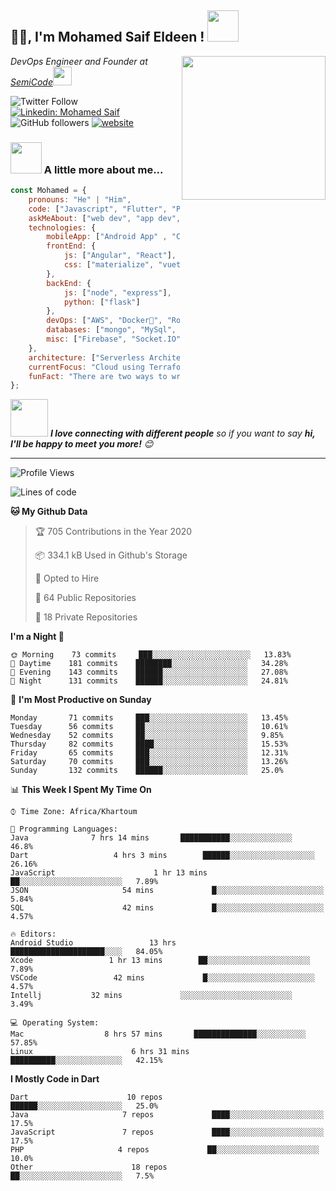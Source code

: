 <h2>🙏🏻, I'm Mohamed Saif Eldeen ! <img src="https://media.giphy.com/media/12oufCB0MyZ1Go/giphy.gif" width="50"></h2>
<img align='right' src="https://media.giphy.com/media/M9gbBd9nbDrOTu1Mqx/giphy.gif" width="230">
<p><em>DevOps Engineer and Founder at <a href="https://github.com/semicodeos">SemiCode</a><img src="https://media.giphy.com/media/WUlplcMpOCEmTGBtBW/giphy.gif" width="30"> 
</em></p>

![Twitter Follow](https://img.shields.io/twitter/follow/msaifeldeen?label=Follow)
[![Linkedin: Mohamed Saif](https://img.shields.io/badge/mohamed-saif?style=flat-square&logo=Linkedin&logoColor=white&link=https://www.linkedin.com/in/mohamed-saif/)](https://www.linkedin.com/in/mohamed-saif/)
![GitHub followers](https://img.shields.io/github/followers/moesaif?label=Follow&style=social)
[![website](https://img.shields.io/badge/Website-46a2f1.svg?&style=flat-square&logo=Google-Chrome&logoColor=white&link=https://mohamedsaif.dev/)](https://mohamedsaif.dev/)


### <img src="https://media.giphy.com/media/VgCDAzcKvsR6OM0uWg/giphy.gif" width="50"> A little more about me...  

```javascript
const Mohamed = {
    pronouns: "He" | "Him",
    code: ["Javascript", "Flutter", "Python", "Java", "php" , "Android" , "Docker" , "Kubernetes" , "Rancher"],
    askMeAbout: ["web dev", "app dev", "DevOps", "Chess"],
    technologies: {
        mobileApp: ["Android App" , "Cross Platform with Flutter"],
        frontEnd: {
            js: ["Angular", "React"],
            css: ["materialize", "vuetify", "bootstrap"]
        },
        backEnd: {
            js: ["node", "express"],
            python: ["flask"]
        },
        devOps: ["AWS", "Docker🐳", "Route53", "Nginx"],
        databases: ["mongo", "MySql", "sqlite"],
        misc: ["Firebase", "Socket.IO", "selenium", "open-cv", "php"]
    },
    architecture: ["Serverless Architecture", "Progressive web applications", "Single page applications" , "Infrastructure as Code"],
    currentFocus: "Cloud using Terraform",
    funFact: "There are two ways to write error-free programs; only the third one works"
};
```

<img src="https://media.giphy.com/media/LnQjpWaON8nhr21vNW/giphy.gif" width="60"> <em><b>I love connecting with different people</b> so if you want to say <b>hi, I'll be happy to meet you more!</b> 😊</em>

---
<!--START_SECTION:waka-->
![Profile Views](http://img.shields.io/badge/Profile%20Views-867-blue)

![Lines of code](https://img.shields.io/badge/From%20Hello%20World%20I%27ve%20Written-7.2%20million%20lines%20of%20code-blue)

**🐱 My Github Data** 

> 🏆 705 Contributions in the Year 2020
 > 
> 📦 334.1 kB Used in Github's Storage 
 > 
> 💼 Opted to Hire
 > 
> 📜 64 Public Repositories 
 > 
> 🔑 18 Private Repositories  

**I'm a Night 🦉** 

```text
🌞 Morning    73 commits     ███░░░░░░░░░░░░░░░░░░░░░░   13.83% 
🌆 Daytime    181 commits    ████████░░░░░░░░░░░░░░░░░   34.28% 
🌃 Evening    143 commits    ██████░░░░░░░░░░░░░░░░░░░   27.08% 
🌙 Night      131 commits    ██████░░░░░░░░░░░░░░░░░░░   24.81%

```
📅 **I'm Most Productive on Sunday** 

```text
Monday       71 commits     ███░░░░░░░░░░░░░░░░░░░░░░   13.45% 
Tuesday      56 commits     ██░░░░░░░░░░░░░░░░░░░░░░░   10.61% 
Wednesday    52 commits     ██░░░░░░░░░░░░░░░░░░░░░░░   9.85% 
Thursday     82 commits     ████░░░░░░░░░░░░░░░░░░░░░   15.53% 
Friday       65 commits     ███░░░░░░░░░░░░░░░░░░░░░░   12.31% 
Saturday     70 commits     ███░░░░░░░░░░░░░░░░░░░░░░   13.26% 
Sunday       132 commits    ██████░░░░░░░░░░░░░░░░░░░   25.0%

```


📊 **This Week I Spent My Time On** 

```text
⌚︎ Time Zone: Africa/Khartoum

💬 Programming Languages: 
Java              7 hrs 14 mins       ███████████░░░░░░░░░░░░░░   46.8% 
Dart                   4 hrs 3 mins        ██████░░░░░░░░░░░░░░░░░░░   26.16% 
JavaScript                      1 hr 13 mins        ██░░░░░░░░░░░░░░░░░░░░░░░   7.89% 
JSON                     54 mins             █░░░░░░░░░░░░░░░░░░░░░░░░   5.84% 
SQL                      42 mins             █░░░░░░░░░░░░░░░░░░░░░░░░   4.57%

🔥 Editors: 
Android Studio                 13 hrs              █████████████████████░░░░   84.05% 
Xcode                 1 hr 13 mins        ██░░░░░░░░░░░░░░░░░░░░░░░   7.89% 
VSCode                 42 mins             █░░░░░░░░░░░░░░░░░░░░░░░░   4.57% 
Intellj           32 mins             ░░░░░░░░░░░░░░░░░░░░░░░░░   3.49%

💻 Operating System: 
Mac                  8 hrs 57 mins       ██████████████░░░░░░░░░░░   57.85% 
Linux                      6 hrs 31 mins       ██████████░░░░░░░░░░░░░░░   42.15%

```

**I Mostly Code in Dart** 

```text
Dart                      10 repos            ██████░░░░░░░░░░░░░░░░░░░   25.0% 
Java                     7 repos             ████░░░░░░░░░░░░░░░░░░░░░   17.5% 
JavaScript               7 repos             ████░░░░░░░░░░░░░░░░░░░░░   17.5% 
PHP                     4 repos             ██░░░░░░░░░░░░░░░░░░░░░░░   10.0% 
Other                      18 repos             ██░░░░░░░░░░░░░░░░░░░░░░░   7.5%

```



<!--END_SECTION:waka-->
